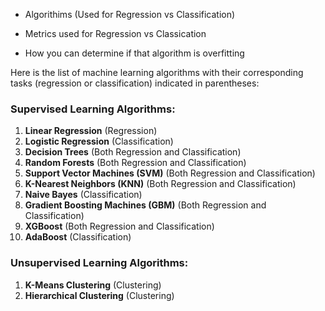 - Algorithims (Used for Regression vs Classification)

- Metrics used for Regression vs Classication

- How you can determine if that algorithm is overfitting

Here is the list of machine learning algorithms with their corresponding tasks (regression or classification) indicated in parentheses:

### Supervised Learning Algorithms:
1. **Linear Regression** (Regression)
2. **Logistic Regression** (Classification)
3. **Decision Trees** (Both Regression and Classification)
4. **Random Forests** (Both Regression and Classification)
5. **Support Vector Machines (SVM)** (Both Regression and Classification)
6. **K-Nearest Neighbors (KNN)** (Both Regression and Classification)
7. **Naive Bayes** (Classification)
8. **Gradient Boosting Machines (GBM)** (Both Regression and Classification)
9. **XGBoost** (Both Regression and Classification)
10. **AdaBoost** (Classification)

### Unsupervised Learning Algorithms:
1. **K-Means Clustering** (Clustering)
2. **Hierarchical Clustering** (Clustering)
